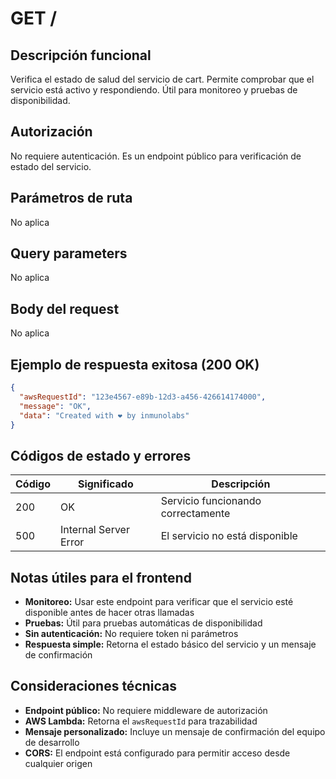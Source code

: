 # GET /

## Descripción funcional

Verifica el estado de salud del servicio de cart. Permite comprobar que el servicio está activo y respondiendo. Útil para monitoreo y pruebas de disponibilidad.

## Autorización

No requiere autenticación. Es un endpoint público para verificación de estado del servicio.

## Parámetros de ruta

No aplica

## Query parameters

No aplica

## Body del request

No aplica

## Ejemplo de respuesta exitosa (200 OK)

```json
{
  "awsRequestId": "123e4567-e89b-12d3-a456-426614174000",
  "message": "OK",
  "data": "Created with ❤ by inmunolabs"
}
```

## Códigos de estado y errores

| Código | Significado | Descripción |
|--------|-------------|-------------|
| 200 | OK | Servicio funcionando correctamente |
| 500 | Internal Server Error | El servicio no está disponible |

## Notas útiles para el frontend

- **Monitoreo:** Usar este endpoint para verificar que el servicio esté disponible antes de hacer otras llamadas
- **Pruebas:** Útil para pruebas automáticas de disponibilidad
- **Sin autenticación:** No requiere token ni parámetros
- **Respuesta simple:** Retorna el estado básico del servicio y un mensaje de confirmación

## Consideraciones técnicas

- **Endpoint público:** No requiere middleware de autorización
- **AWS Lambda:** Retorna el `awsRequestId` para trazabilidad
- **Mensaje personalizado:** Incluye un mensaje de confirmación del equipo de desarrollo
- **CORS:** El endpoint está configurado para permitir acceso desde cualquier origen
